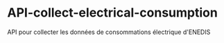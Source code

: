 # API-collect-electrical-consumption
API pour collecter les données de consommations électrique d'ENEDIS
